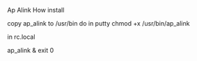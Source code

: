 Ap Alink
How install

copy ap_alink to /usr/bin
do in putty chmod +x /usr/bin/ap_alink

in rc.local

ap_alink &
exit 0
